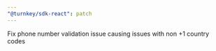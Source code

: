 ```yaml
---
"@turnkey/sdk-react": patch
---
```


Fix phone number validation issue causing issues with non +1 country codes
